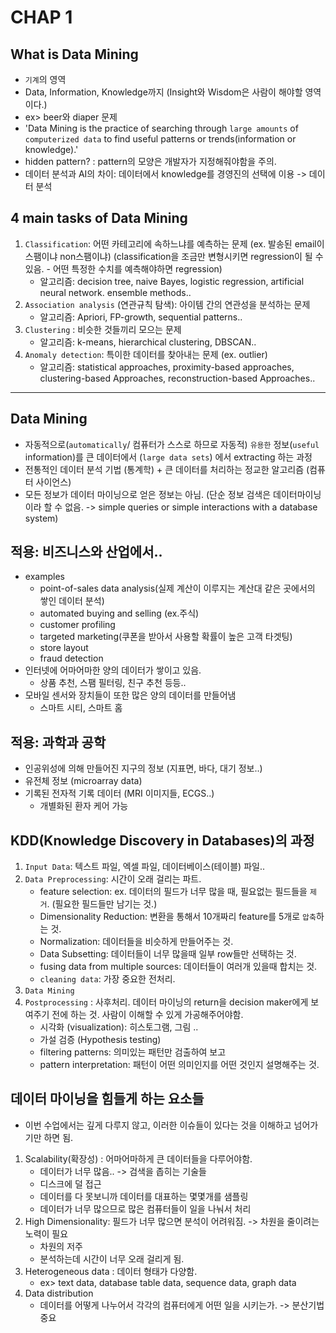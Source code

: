 # CHAP 1 

## What is Data Mining 
* `기계`의 영역 
* Data, Information, Knowledge까지 (Insight와 Wisdom은 사람이 해야할 영역이다.)
* ex> beer와 diaper 문제 
* 'Data Mining is the practice of searching through `large amounts` of `computerized data` to find useful patterns or trends(information or knowledge).'
* hidden pattern? : pattern의 모양은 개발자가 지정해줘야함을 주의. 
* 데이터 분석과 AI의 차이: 
    데이터에서 knowledge를 경영진의 선택에 이용 -> 데이터 분석 

## 4 main tasks of Data Mining 
1. `Classification`: 어떤 카테고리에 속하느냐를 예측하는 문제 (ex. 발송된 email이 스팸이냐 non스팸이냐) (classification을 조금만 변형시키면 regression이 될 수 있음. - 어떤 특정한 수치를 예측해야하면 regression)
    * 알고리즘: decision tree, naive Bayes, logistic regression, artificial neural network. ensemble methods.. 
2. `Association analysis` (연관규칙 탐색): 아이템 간의 연관성을 분석하는 문제 
    * 알고리즘: Apriori, FP-growth, sequential patterns.. 
3. `Clustering` : 비슷한 것들끼리 모으는 문제 
    * 알고리즘: k-means, hierarchical clustering, DBSCAN..
4. `Anomaly detection`: 특이한 데이터를 찾아내는 문제 (ex. outlier)
    * 알고리즘: statistical approaches, proximity-based approaches, 
clustering-based Approaches, reconstruction-based Approaches..

---

## Data Mining
* 자동적으로(`automatically`/ 컴퓨터가 스스로 하므로 자동적) `유용한` 정보(`useful` information)를 큰 데이터에서 (`large data sets`) 에서 extracting 하는 과정 
* 전통적인 데이터 분석 기법 (통계학) + 큰 데이터를 처리하는 정교한 알고리즘 (컴퓨터 사이언스)
* 모든 정보가 데이터 마이닝으로 얻은 정보는 아님. (단순 정보 검색은 데이터마이닝이라 할 수 없음. -> simple queries or simple interactions with a database system)

## 적용: 비즈니스와 산업에서..
* examples
    * point-of-sales data analysis(실제 계산이 이루지는 계산대 같은 곳에서의 쌓인 데이터 분석)
    * automated buying and selling (ex.주식)
    * customer profiling 
    * targeted marketing(쿠폰을 받아서 사용할 확률이 높은 고객 타겟팅)
    * store layout
    * fraud detection 
* 인터넷에 어마어마한 양의 데이터가 쌓이고 있음. 
    * 상품 추천, 스팸 필터링, 친구 추천 등등.. 
* 모바일 센서와 장치들이 또한 많은 양의 데이터를 만들어냄 
    * 스마트 시티, 스마트 홈 

## 적용: 과학과 공학 
* 인공위성에 의해 만들어진 지구의 정보 (지표면, 바다, 대기 정보..)
* 유전체 정보 (microarray data)
* 기록된 전자적 기록 데이터 (MRI 이미지들, ECGS..)
    * 개별화된 환자 케어 가능 

## KDD(Knowledge Discovery in Databases)의 과정 
1. `Input Data`: 텍스트 파일, 엑셀 파일, 데이터베이스(테이블) 파일.. 
2. `Data Preprocessing`: 시간이 오래 걸리는 파트. 
    * feature selection: ex. 데이터의 필드가 너무 많을 때, 필요없는 필드들을 `제거`. (필요한 필드들만 남기는 것.)
    * Dimensionality Reduction: 변환을 통해서 10개짜리 feature를 5개로 `압축`하는 것. 
    * Normalization: 데이터들을 비슷하게 만들어주는 것.
    * Data Subsetting: 데이터들이 너무 많을때 일부 row들만 선택하는 것. 
    * fusing data from multiple sources: 데이터들이 여러개 있을때 합치는 것. 
    * `cleaning data`: 가장 중요한 전처리.  
3. `Data Mining`
4. `Postprocessing` : 사후처리. 데이터 마이닝의 return을 decision maker에게 보여주기 전에 하는 것. 사람이 이해할 수 있게 가공해주어야함. 
    * 시각화 (visualization): 히스토그램, 그림 .. 
    * 가설 검증 (Hypothesis testing)
    * filtering patterns: 의미있는 패턴만 검출하여 보고
    * pattern interpretation: 패턴이 어떤 의미인지를 어떤 것인지 설명해주는 것. 

## 데이터 마이닝을 힘들게 하는 요소들
* 이번 수업에서는 깊게 다루지 않고, 이러한 이슈들이 있다는 것을 이해하고 넘어가기만 하면 됨. 
1. Scalability(확장성) : 어마어마하게 큰 데이터들을 다루어야함. 
    * 데이터가 너무 많음.. -> 검색을 좁히는 기술들
    * 디스크에 덜 접근
    * 데이터를 다 못보니까 데이터를 대표하는 몇몇개를 샘플링
    * 데이터가 너무 많으므로 많은 컴퓨터들이 일을 나눠서 처리 
2. High Dimensionality: 필드가 너무 많으면 분석이 어려워짐. -> 차원을 줄이려는 노력이 필요 
    * 차원의 저주 
    * 분석하는데 시간이 너무 오래 걸리게 됨. 
3. Heterogeneous data : 데이터 형태가 다양함. 
    * ex> text data, database table data, sequence data, graph data 
4. Data distribution 
    * 데이터를 어떻게 나누어서 각각의 컴퓨터에게 어떤 일을 시키는가. -> 분산기법 중요 